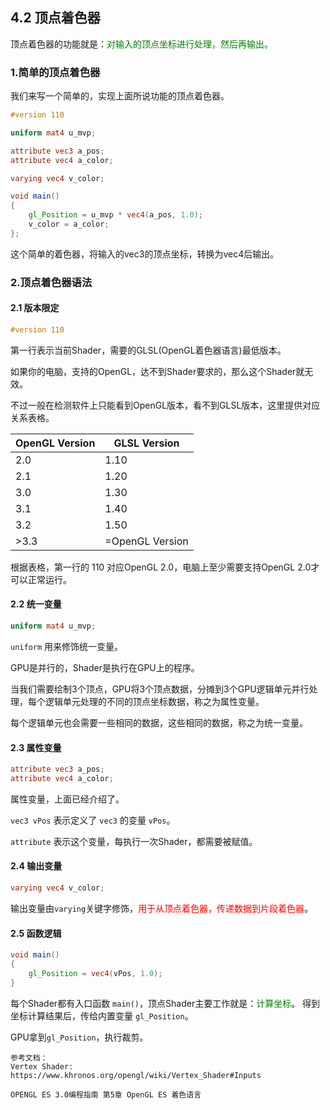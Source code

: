 ﻿## 4.2 顶点着色器

顶点着色器的功能就是：<font color=green>对输入的顶点坐标进行处理，然后再输出。</font>


### 1.简单的顶点着色器

我们来写一个简单的，实现上面所说功能的顶点着色器。

```glsl
#version 110

uniform mat4 u_mvp;

attribute vec3 a_pos;
attribute vec4 a_color;

varying vec4 v_color;

void main()
{
    gl_Position = u_mvp * vec4(a_pos, 1.0);
    v_color = a_color;
};
```

这个简单的着色器，将输入的vec3的顶点坐标，转换为vec4后输出。

### 2.顶点着色器语法

#### 2.1 版本限定

```glsl
#version 110
```
第一行表示当前Shader，需要的GLSL(OpenGL着色器语言)最低版本。

如果你的电脑，支持的OpenGL，达不到Shader要求的，那么这个Shader就无效。

不过一般在检测软件上只能看到OpenGL版本，看不到GLSL版本，这里提供对应关系表格。

|  OpenGL Version |  GLSL Version |
|---|---|
|2.0|1.10|
|2.1|1.20|
|3.0|1.30|
|3.1|1.40|
|3.2|1.50|
|>3.3|=OpenGL Version|


根据表格，第一行的 110 对应OpenGL 2.0，电脑上至少需要支持OpenGL 2.0才可以正常运行。

#### 2.2 统一变量

```glsl
uniform mat4 u_mvp;
```

`uniform` 用来修饰统一变量。

GPU是并行的，Shader是执行在GPU上的程序。

当我们需要绘制3个顶点，GPU将3个顶点数据，分摊到3个GPU逻辑单元并行处理，每个逻辑单元处理的不同的顶点坐标数据，称之为属性变量。

每个逻辑单元也会需要一些相同的数据，这些相同的数据，称之为统一变量。



#### 2.3 属性变量

```glsl
attribute vec3 a_pos;
attribute vec4 a_color;
```

属性变量，上面已经介绍了。

`vec3 vPos` 表示定义了 `vec3` 的变量 `vPos`。

`attribute` 表示这个变量，每执行一次Shader，都需要被赋值。


#### 2.4 输出变量

```glsl
varying vec4 v_color;
```

输出变量由`varying`关键字修饰，<font color=red>用于从顶点着色器，传递数据到片段着色器</font>。


#### 2.5 函数逻辑

```glsl
void main()
{
    gl_Position = vec4(vPos, 1.0);
}
```

每个Shader都有入口函数 `main()`，顶点Shader主要工作就是：<font color=green>计算坐标</font>。
得到坐标计算结果后，传给内置变量 `gl_Position`。

GPU拿到`gl_Position`，执行裁剪。




    参考文档：
    Vertex Shader:
    https://www.khronos.org/opengl/wiki/Vertex_Shader#Inputs

    OPENGL ES 3.0编程指南 第5章 OpenGL ES 着色语言 